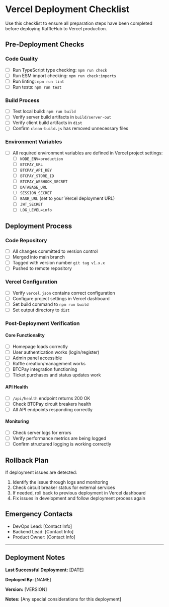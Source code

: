 # Vercel Deployment Checklist

Use this checklist to ensure all preparation steps have been completed before deploying RaffleHub to Vercel production.

## Pre-Deployment Checks

### Code Quality
- [ ] Run TypeScript type checking: `npm run check`
- [ ] Run ESM import checking: `npm run check:imports`
- [ ] Run linting: `npm run lint`
- [ ] Run tests: `npm run test`

### Build Process
- [ ] Test local build: `npm run build`
- [ ] Verify server build artifacts in `build/server-out`
- [ ] Verify client build artifacts in `dist`
- [ ] Confirm `clean-build.js` has removed unnecessary files

### Environment Variables
- [ ] All required environment variables are defined in Vercel project settings:
  - [ ] `NODE_ENV=production`
  - [ ] `BTCPAY_URL`
  - [ ] `BTCPAY_API_KEY`
  - [ ] `BTCPAY_STORE_ID`
  - [ ] `BTCPAY_WEBHOOK_SECRET`
  - [ ] `DATABASE_URL`
  - [ ] `SESSION_SECRET`
  - [ ] `BASE_URL` (set to your Vercel deployment URL)
  - [ ] `JWT_SECRET`
  - [ ] `LOG_LEVEL=info`

## Deployment Process

### Code Repository
- [ ] All changes committed to version control
- [ ] Merged into main branch
- [ ] Tagged with version number `git tag v1.x.x`
- [ ] Pushed to remote repository

### Vercel Configuration
- [ ] Verify `vercel.json` contains correct configuration
- [ ] Configure project settings in Vercel dashboard
- [ ] Set build command to `npm run build`
- [ ] Set output directory to `dist`

### Post-Deployment Verification

#### Core Functionality
- [ ] Homepage loads correctly
- [ ] User authentication works (login/register)
- [ ] Admin panel accessible
- [ ] Raffle creation/management works
- [ ] BTCPay integration functioning
- [ ] Ticket purchases and status updates work

#### API Health
- [ ] `/api/health` endpoint returns 200 OK
- [ ] Check BTCPay circuit breakers health
- [ ] All API endpoints responding correctly

#### Monitoring
- [ ] Check server logs for errors
- [ ] Verify performance metrics are being logged
- [ ] Confirm structured logging is working correctly

## Rollback Plan

If deployment issues are detected:
1. Identify the issue through logs and monitoring
2. Check circuit breaker status for external services
3. If needed, roll back to previous deployment in Vercel dashboard
4. Fix issues in development and follow deployment process again

## Emergency Contacts

- DevOps Lead: [Contact Info]
- Backend Lead: [Contact Info]
- Product Owner: [Contact Info]

---

## Deployment Notes

**Last Successful Deployment:** [DATE]

**Deployed By:** [NAME]

**Version:** [VERSION]

**Notes:** [Any special considerations for this deployment]

